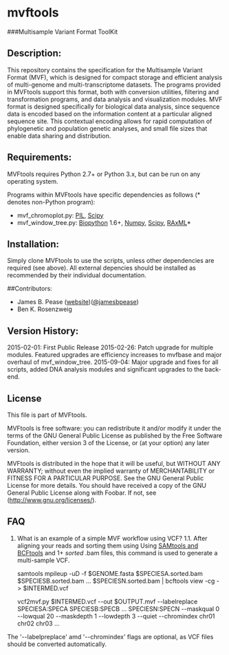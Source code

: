 # mvftools
###Multisample Variant Format ToolKit

## Description:
This repository contains the specification for the Multisample Variant Format (MVF), which is designed for compact storage and efficient analysis of multi-genome and multi-transcriptome datasets.  The programs provided in MVFtools support this format, both with conversion utilities, filtering and transformation programs, and data analysis and visualization modules.  MVF format is designed specifically for biological data analysis, since sequence data is encoded based on the information content at a particular aligned sequence site.  This contextual encoding allows for rapid computation of phylogenetic and population genetic analyses, and small file sizes that enable data sharing and distribution.

## Requirements:
MVFtools requires Python 2.7+ or Python 3.x, but can be run on any operating system.

Programs within MVFtools have specific dependencies as follows (\* denotes non-Python program):
* mvf_chromoplot.py: [PIL](http://www.pythonware.com/products/pil/), [Scipy](http://www.scipy.org/)
* mvf_window_tree.py: [Biopython](http://www.biopython.org/) 1.6+, [Numpy](http://www.numpy.org/), [Scipy](http://www.scipy.org/), [RAxML](http://sco.h-its.org/exelixis/web/software/raxml/index.html/)\* 

## Installation:
Simply clone MVFtools to use the scripts, unless other dependencies are required (see above). All external depencies should be installed as recommended by their individual documentation.

##Contributors:
* James B. Pease ([website](http://pages.iu.edu/~jbpease/))([@jamesbpease](https://twitter.com/jamesbpease/))
* Ben K. Rosenzweig

## Version History:

2015-02-01: First Public Release
2015-02-26: Patch upgrade for multiple modules.  Featured upgrades are efficiency increases to mvfbase and major overhaul of mvf_window_tree.
2015-09-04: Major upgrade and fixes for all scripts, added DNA analysis modules and significant upgrades to the back-end. 

## License
This file is part of MVFtools.

MVFtools is free software: you can redistribute it and/or modify it under the terms of the GNU General Public License as published by the Free Software Foundation, either version 3 of the License, or (at your option) any later version.

MVFtools is distributed in the hope that it will be useful, but WITHOUT ANY WARRANTY; without even the implied warranty of MERCHANTABILITY or FITNESS FOR A PARTICULAR PURPOSE.  See the GNU General Public License for more details. You should have received a copy of the GNU General Public License along with Foobar.  If not, see (http://www.gnu.org/licenses/).

## FAQ

1. What is an example of a simple MVF workflow using VCF?
1.1. After aligning your reads and sorting them using Using [SAMtools and BCFtools](http://www.htslib.org/) and 1+ *sorted* .bam files, this command is used to generate a multi-sample VCF. 

    samtools mpileup -uD -f $GENOME.fasta $SPECIESA.sorted.bam $SPECIESB.sorted.bam ... $SPECIESN.sorted.bam | bcftools view -cg - > $INTERMED.vcf
    
    vcf2mvf.py $INTERMED.vcf --out $OUTPUT.mvf --labelreplace SPECIESA:SPECA SPECIESB:SPECB ... SPECIESN:SPECN --maskqual 0 --lowqual 20 --maskdepth 1 --lowdepth 3 --quiet --chromindex chr01 chr02 chr03 ...

The '--labelpreplace' amd '--chromindex' flags are optional, as VCF files should be converted automatically.

